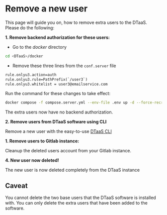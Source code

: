 # Remove a new user

This page will guide you on, how to remove extra users to the DTaaS. Please do the following:

**1. Remove backend authorization for these users:**

- Go to the _docker_ directory

```bash
cd <DTaaS>/docker
```

- Remove these three lines from the `conf.server` file

```txt
rule.onlyu3.action=auth
rule.onlyu3.rule=PathPrefix(`/user3`)
rule.onlyu3.whitelist = user3@emailservice.com
```

Run the command for these changes to take effect:

```bash
docker compose -f compose.server.yml --env-file .env up -d --force-recreate traefik-forward-auth
```

The extra users now have no backend authorization.

**2. Remove users from DTaaS software using CLI**

Remove a new user with the easy-to-use
[DTaaS CLI](../cli.md)

**1. Remove users to Gitlab instance:**

Cleanup the deleted users account from your Gitlab instance.

**4. New user now deleted!**

The new user is now deleted completely from the DTaaS instance

## Caveat

You cannot delete the two base users that the DTaaS software
is installed with. You can only delete the extra users that
have been added to the software.